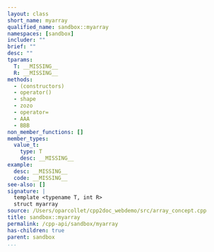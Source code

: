 ```yaml
---
layout: class
short_name: myarray
qualified_name: sandbox::myarray
namespaces: [sandbox]
includer: ""
brief: ""
desc: ""
tparams:
  T: __MISSING__
  R: __MISSING__
methods:
  - (constructors)
  - operator()
  - shape
  - zozo
  - operator=
  - AAA
  - BBB
non_member_functions: []
member_types:
  value_t:
    type: T
    desc: __MISSING__
example:
  desc: __MISSING__
  code: __MISSING__
see-also: []
signature: |
  template <typename T, int R>
  struct myarray
source: /Users/oparcollet/cpp2doc_webdemo/src/array_concept.cpp
title: sandbox::myarray
permalink: /cpp-api/sandbox/myarray
has-children: true
parent: sandbox
...
```



